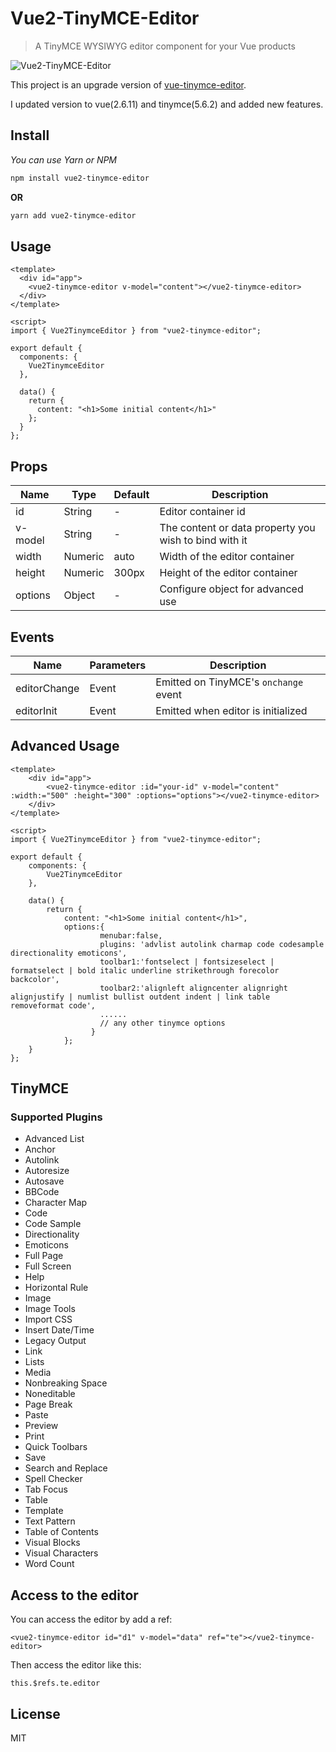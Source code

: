 # Vue2-TinyMCE-Editor

> A TinyMCE WYSIWYG editor component for your Vue products


![Vue2-TinyMCE-Editor](assets/vue2-tinymce-editor.png)

This project is an upgrade version of [vue-tinymce-editor](https://github.com/dyonir/vue-tinymce-editor).
 
I updated version to vue(2.6.11) and tinymce(5.6.2) and added new features.  
 
## Install

_You can use Yarn or NPM_

```bash
npm install vue2-tinymce-editor
```

**OR**

```bash
yarn add vue2-tinymce-editor
```

## Usage

```vue
<template>
  <div id="app">
    <vue2-tinymce-editor v-model="content"></vue2-tinymce-editor>
  </div>
</template>

<script>
import { Vue2TinymceEditor } from "vue2-tinymce-editor";

export default {
  components: {
    Vue2TinymceEditor
  },

  data() {
    return {
      content: "<h1>Some initial content</h1>"
    };
  }
};

```

## Props

| Name                  | Type      | Default           | Description                                                   |
| --------------------- | --------- | ----------------- | ------------------------------------------------------------- |
| id                    | String    | -                 | Editor container id                                           |
| v-model               | String    | -                 | The content or data property you wish to bind with it         |
| width                 | Numeric   | auto              | Width of the editor container                                 |
| height                | Numeric   | 300px             | Height of the editor container                                |
| options               | Object    | -                 | Configure object for advanced use                             |                                                 | Set v-model to the the content or data property you wish to bind it to                 |

## Events

| Name                  | Parameters                   | Description                                                                         |
| --------------------- | ---------------------------- | ---------------------------------------------------------------|
| editorChange          | Event                        | Emitted on TinyMCE's `onchange` event                          |
| editorInit            | Event                        | Emitted when editor is initialized                             |


## Advanced Usage 

```vue
<template>
    <div id="app">
        <vue2-tinymce-editor :id="your-id" v-model="content" :width:="500" :height="300" :options="options"></vue2-tinymce-editor>
    </div>
</template>

<script>
import { Vue2TinymceEditor } from "vue2-tinymce-editor";

export default {
    components: {
        Vue2TinymceEditor
    },

    data() {
        return {
            content: "<h1>Some initial content</h1>",
            options:{
                    menubar:false,
                    plugins: 'advlist autolink charmap code codesample directionality emoticons',
                    toolbar1:'fontselect | fontsizeselect | formatselect | bold italic underline strikethrough forecolor backcolor',
                    toolbar2:'alignleft aligncenter alignright alignjustify | numlist bullist outdent indent | link table removeformat code',
                    ......
                    // any other tinymce options
                  }
            };
    }
};

```

## TinyMCE

### Supported Plugins 
- Advanced List
- Anchor
- Autolink
- Autoresize
- Autosave
- BBCode
- Character Map
- Code
- Code Sample
- Directionality
- Emoticons
- Full Page
- Full Screen
- Help
- Horizontal Rule
- Image
- Image Tools
- Import CSS
- Insert Date/Time
- Legacy Output
- Link
- Lists
- Media
- Nonbreaking Space
- Noneditable
- Page Break
- Paste
- Preview
- Print
- Quick Toolbars
- Save
- Search and Replace
- Spell Checker
- Tab Focus
- Table
- Template
- Text Pattern
- Table of Contents
- Visual Blocks
- Visual Characters
- Word Count

## Access to the editor
You can access the editor by add a ref:
```vue
<vue2-tinymce-editor id="d1" v-model="data" ref="te"></vue2-tinymce-editor>
```
Then access the editor like this:
```vue
this.$refs.te.editor
```

## License

MIT
